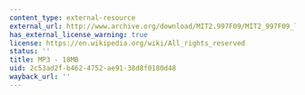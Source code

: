 ```yaml
---
content_type: external-resource
external_url: http://www.archive.org/download/MIT2.997F09/MIT2_997F09_lec08.mp3
has_external_license_warning: true
license: https://en.wikipedia.org/wiki/All_rights_reserved
status: ''
title: MP3 - 18MB
uid: 2c53ad2f-b462-4752-ae91-38d8f0180d48
wayback_url: ''
---
```

